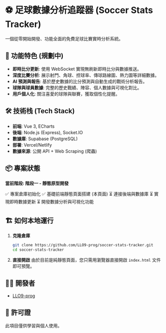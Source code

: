 # ⚽ 足球數據分析追蹤器 (Soccer Stats Tracker)

一個從零開始開發、功能全面的免費足球比賽實時分析系統。

## 🚀 功能特色 (規劃中)

- **即時比分更新**: 使用 WebSocket 實現無刷新即時比分與數據推送。
- **深度比賽分析**: 展示射門、角球、控球率、傳球路線圖、熱力圖等詳細數據。
- **AI 預測與報告**: 基於歷史數據的比分預測與自動生成的戰術分析報告。
- **球隊與球員數據**: 完整的歷史戰績、陣容、個人數據與可視化對比。
- **用戶個人化**: 關注喜愛的球隊與聯賽，獲取個性化提醒。

## 🛠 技術栈 (Tech Stack)

- **前端**: Vue 3, ECharts
- **後端**: Node.js (Express), Socket.IO
- **數據庫**: Supabase (PostgreSQL)
- **部署**: Vercel/Netlify
- **數據來源**: 公開 API + Web Scraping (爬蟲)

## 📦 專案狀態

**當前階段: 階段一 - 靜態原型開發**

✅ 專案倉庫初始化
✅ 基礎前端靜態頁面搭建 (本頁面)
⏳ 連接後端與數據庫
⏳ 實現即時數據更新
⏳ 開發數據分析與可視化功能

## 🏗 如何本地運行

1.  **克隆倉庫**
    ```bash
    git clone https://github.com/LLO9-prog/soccer-stats-tracker.git
    cd soccer-stats-tracker
    ```

2.  **直接開啟**
    由於目前是純靜態頁面，您只需用瀏覽器直接開啟 `index.html` 文件即可預覽。

## 👨‍💻 開發者

- [LLO9-prog](https://github.com/LLO9-prog)

## 📄 許可證

此項目僅供學習與個人使用。